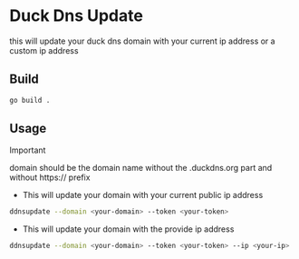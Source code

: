 # Duck Dns Update

this will update your duck dns domain with your current ip address or a custom ip address

## Build

```bash
go build .
```

## Usage

> [!IMPORTANT]
> domain should be the domain name without the .duckdns.org part and without https:// prefix

- This will update your domain with your current public ip address

```bash
ddnsupdate --domain <your-domain> --token <your-token>
```

- This will update your domain with the provide ip address

```bash
ddnsupdate --domain <your-domain> --token <your-token> --ip <your-ip>
```
